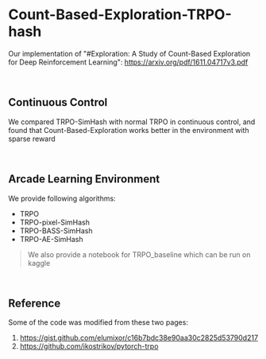 # Count-Based-Exploration-TRPO-hash
Our implementation of "#Exploration: A Study of Count-Based Exploration for Deep Reinforcement Learning": https://arxiv.org/pdf/1611.04717v3.pdf

<br>

## Continuous Control
We compared TRPO-SimHash with normal TRPO in continuous control, and found that Count-Based-Exploration works better in the environment with sparse reward

<br>

## Arcade Learning Environment
We provide following algorithms: 
- TRPO
- TRPO-pixel-SimHash
- TRPO-BASS-SimHash
- TRPO-AE-SimHash

> We also provide a notebook for TRPO_baseline which can be run on kaggle

<br>

## Reference

Some of the code was modified from these two pages:
1. https://gist.github.com/elumixor/c16b7bdc38e90aa30c2825d53790d217
2. https://github.com/ikostrikov/pytorch-trpo
